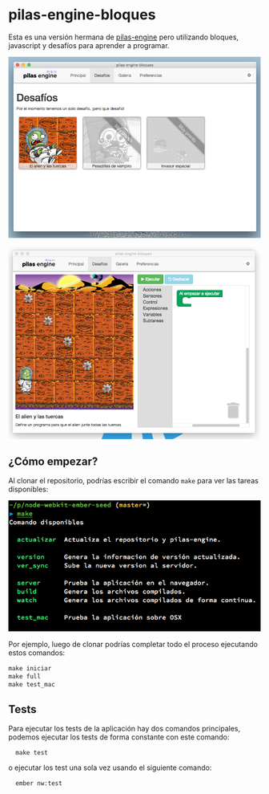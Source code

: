 pilas-engine-bloques
====================

Esta es una versión hermana de [pilas-engine](http://www.pilas-engine.com.ar) pero
utilizando bloques, javascript y desafíos para aprender a programar.

![](screenshots/1.png)

![](screenshots/2.png)

¿Cómo empezar?
--------------

Al clonar el repositorio, podrías escribir el comando ``make``
para ver las tareas disponibles:

![](public/make.png)

Por ejemplo, luego de clonar podrías completar todo el proceso ejecutando
estos comandos:

```
make iniciar
make full
make test_mac
```


Tests
-----

Para ejecutar los tests de la aplicación hay dos comandos principales, podemos ejecutar los tests de forma constante con este comando:

```
  make test
```

o ejecutar los test una sola vez usando el siguiente comando:


```
  ember nw:test
```
